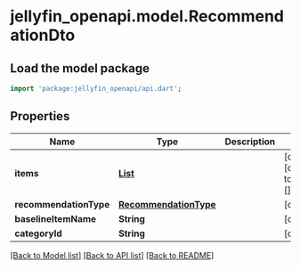 # jellyfin_openapi.model.RecommendationDto

## Load the model package
```dart
import 'package:jellyfin_openapi/api.dart';
```

## Properties
Name | Type | Description | Notes
------------ | ------------- | ------------- | -------------
**items** | [**List<BaseItemDto>**](BaseItemDto.md) |  | [optional] [default to const []]
**recommendationType** | [**RecommendationType**](RecommendationType.md) |  | [optional] 
**baselineItemName** | **String** |  | [optional] 
**categoryId** | **String** |  | [optional] 

[[Back to Model list]](../README.md#documentation-for-models) [[Back to API list]](../README.md#documentation-for-api-endpoints) [[Back to README]](../README.md)


